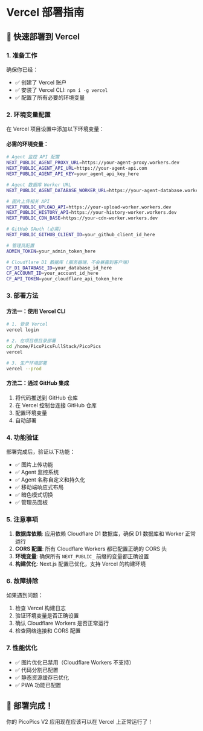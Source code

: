 # Vercel 部署指南

## 🚀 快速部署到 Vercel

### 1. 准备工作

确保你已经：

- ✅ 创建了 Vercel 账户
- ✅ 安装了 Vercel CLI: `npm i -g vercel`
- ✅ 配置了所有必要的环境变量

### 2. 环境变量配置

在 Vercel 项目设置中添加以下环境变量：

#### 必需的环境变量：

```bash
# Agent 监控 API 配置
NEXT_PUBLIC_AGENT_PROXY_URL=https://your-agent-proxy.workers.dev
NEXT_PUBLIC_AGENT_API_URL=https://your-agent-api.com
NEXT_PUBLIC_AGENT_API_KEY=your_agent_api_key_here

# Agent 数据库 Worker URL
NEXT_PUBLIC_AGENT_DATABASE_WORKER_URL=https://your-agent-database.workers.dev

# 图片上传相关 API
NEXT_PUBLIC_UPLOAD_API=https://your-upload-worker.workers.dev
NEXT_PUBLIC_HISTORY_API=https://your-history-worker.workers.dev
NEXT_PUBLIC_CDN_BASE=https://your-cdn-worker.workers.dev

# GitHub OAuth (必需)
NEXT_PUBLIC_GITHUB_CLIENT_ID=your_github_client_id_here

# 管理员配置
ADMIN_TOKEN=your_admin_token_here

# Cloudflare D1 数据库 (服务器端，不会暴露到客户端)
CF_D1_DATABASE_ID=your_database_id_here
CF_ACCOUNT_ID=your_account_id_here
CF_API_TOKEN=your_cloudflare_api_token_here
```

### 3. 部署方法

#### 方法一：使用 Vercel CLI

```bash
# 1. 登录 Vercel
vercel login

# 2. 在项目根目录部署
cd /home/PicoPicsFullStack/PicoPics
vercel

# 3. 生产环境部署
vercel --prod
```

#### 方法二：通过 GitHub 集成

1. 将代码推送到 GitHub 仓库
2. 在 Vercel 控制台连接 GitHub 仓库
3. 配置环境变量
4. 自动部署

### 4. 功能验证

部署完成后，验证以下功能：

- ✅ 图片上传功能
- ✅ Agent 监控系统
- ✅ Agent 名称自定义和持久化
- ✅ 移动端响应式布局
- ✅ 暗色模式切换
- ✅ 管理员面板

### 5. 注意事项

1. **数据库依赖**: 应用依赖 Cloudflare D1 数据库，确保 D1 数据库和 Worker 正常运行
2. **CORS 配置**: 所有 Cloudflare Workers 都已配置正确的 CORS 头
3. **环境变量**: 确保所有 `NEXT_PUBLIC_` 前缀的变量都正确设置
4. **构建优化**: Next.js 配置已优化，支持 Vercel 的构建环境

### 6. 故障排除

如果遇到问题：

1. 检查 Vercel 构建日志
2. 验证环境变量是否正确设置
3. 确认 Cloudflare Workers 是否正常运行
4. 检查网络连接和 CORS 配置

### 7. 性能优化

- ✅ 图片优化已禁用（Cloudflare Workers 不支持）
- ✅ 代码分割已配置
- ✅ 静态资源缓存已优化
- ✅ PWA 功能已配置

## 🎉 部署完成！

你的 PicoPics V2 应用现在应该可以在 Vercel 上正常运行了！
